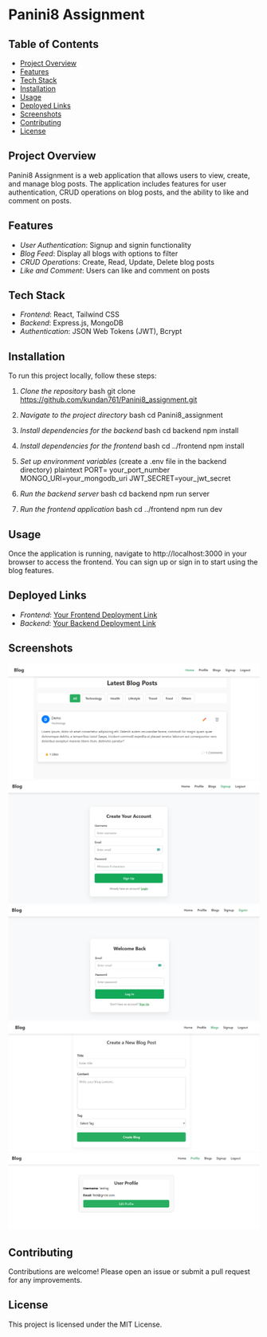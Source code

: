# Panini8 Assignment

## Table of Contents
- [Project Overview](#project-overview)
- [Features](#features)
- [Tech Stack](#tech-stack)
- [Installation](#installation)
- [Usage](#usage)
- [Deployed Links](#deployed-links)
- [Screenshots](#screenshots)
- [Contributing](#contributing)
- [License](#license)

## Project Overview
Panini8 Assignment is a web application that allows users to view, create, and manage blog posts. The application includes features for user authentication, CRUD operations on blog posts, and the ability to like and comment on posts.

## Features
- *User Authentication*: Signup and signin functionality
- *Blog Feed*: Display all blogs with options to filter
- *CRUD Operations*: Create, Read, Update, Delete blog posts
- *Like and Comment*: Users can like and comment on posts

## Tech Stack
- *Frontend*: React, Tailwind CSS
- *Backend*: Express.js, MongoDB
- *Authentication*: JSON Web Tokens (JWT), Bcrypt

## Installation
To run this project locally, follow these steps:
1. *Clone the repository*
   bash
   git clone https://github.com/kundan761/Panini8_assignment.git
   

2. *Navigate to the project directory*
   bash
   cd Panini8_assignment
   

3. *Install dependencies for the backend*
   bash
   cd backend
   npm install
   

4. *Install dependencies for the frontend*
   bash
   cd ../frontend
   npm install
   

5. *Set up environment variables* (create a .env file in the backend directory)
   plaintext
   PORT= your_port_number
   MONGO_URI=your_mongodb_uri
   JWT_SECRET=your_jwt_secret
   

6. *Run the backend server*
   bash
   cd backend
   npm run server
   

7. *Run the frontend application*
   bash
   cd ../frontend
   npm run dev
   

## Usage
Once the application is running, navigate to http://localhost:3000 in your browser to access the frontend. You can sign up or sign in to start using the blog features.

## Deployed Links
- *Frontend*: [Your Frontend Deployment Link](https://panini8-assignment.vercel.app/)
- *Backend*: [Your Backend Deployment Link](https://panini8-assignment.onrender.com)

## Screenshots
![Homepage](https://github.com/kundan761/Panini8_assignment/blob/main/frontend/public/screenshots/Screenshot%202025-04-17%20020749.png)
![Signup Page](https://github.com/kundan761/Panini8_assignment/blob/main/frontend/public/screenshots/Screenshot%202025-04-17%20020830.png)
![Login Page](https://github.com/kundan761/Panini8_assignment/blob/main/frontend/public/screenshots/Screenshot%202025-04-17%20020851.png)
![Create Blog Page](https://github.com/kundan761/Panini8_assignment/blob/main/frontend/public/screenshots/Screenshot%202025-04-17%20021043.png)
![User Profile](https://github.com/kundan761/Panini8_assignment/blob/main/frontend/public/screenshots/Screenshot%202025-04-17%20020808.png)

## Contributing
Contributions are welcome! Please open an issue or submit a pull request for any improvements.

## License
This project is licensed under the MIT License.
